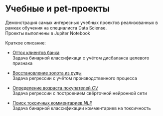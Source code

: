 # Учебные и pet-проекты

Демонстрация самых интересных учебных проектов реализованных в рамках обучения на специалиста Data Sciense.  
Проекты выполнены в Jupiter Notebook

Краткое описание:

- [Отток клиентов банка](https://github.com/dimklimov/projects/tree/main/Прогноз%20оттока%20клиентов)  
Задача бинарной классификаци с учётом дисбаланса целевого признака    

- [Восстановление золота из руды](https://github.com/dimklimov/projects/tree/main/Прогноз%20восстановления%20золота%20из%20руды)  
Задача регрессии с учётом производственного процесса

- [Определение возраста покупателей *CV*]()  
Задача регрессии с построением свёрточной нейронной сети

- [Поиск токсичных комментариев *NLP*]()   
Задача бинарной классификации комментариев на токсичность 
